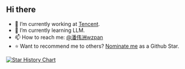 ## Hi there

- 🔭 I’m currently working at [Tencent](https://tencent.com/).
- 🌱 I’m currently learning LLM.
- 📫 How to reach me: [@潘伟洲wzpan](https://weibo.com/weizhoupan)
- ⭐️ Want to recommend me to others? [Nominate me](https://stars.github.com/nominate/) as a Github Star.

[![Star History Chart](https://api.star-history.com/svg?repos=wzpan/wukong-robot,wzpan/dingdang-robot,wzpan/cmake-demo,dingdang-robot/dingdang-robot,wzpan/BeamerStyleSlides,wzpan/hexo-generator-search&type=Date)](https://star-history.com/#wzpan/wukong-robot&wzpan/dingdang-robot&wzpan/cmake-demo&dingdang-robot/dingdang-robot&wzpan/BeamerStyleSlides&wzpan/hexo-generator-search&Date)

